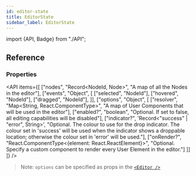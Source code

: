 ```yaml
---
id: editor-state
title: EditorState
sidebar_label: EditorState
---
```


import {API, Badge} from "./API";

<Badge type="type" />

## Reference
### Properties
<API items={[
  ["nodes", "Record<NodeId, Node>", "A map of all the Nodes in the editor"],
  ["events", "Object", [
    ["selected", "NodeId"],
    ["hovered", "NodeId"],
    ["dragged", "NodeId"],
  ]],
  ["options", "Object", [
    ["resolver", "Map<String, React.ComponentType>", "A map of User Components that will be used in the editor"],
    ["enabled?", "boolean", "Optional. If set to false, all editing capabilities will be disabled"],
    ["indicator?", 'Record<"success" | "error", String>', "Optional. The colour to use for the drop indicator. The colour set in 'success' will be used when the indicator shows a droppable location; otherwise the colour set in 'error' will be used."],
    ["onRender?", "React.ComponentType<{element: React.ReactElement}>", "Optional. Specify a custom component to render every User Element in the editor."]
  ]]
]} />


> Note: `options` can be specified as props in the [`<Editor />`](Editor.md)